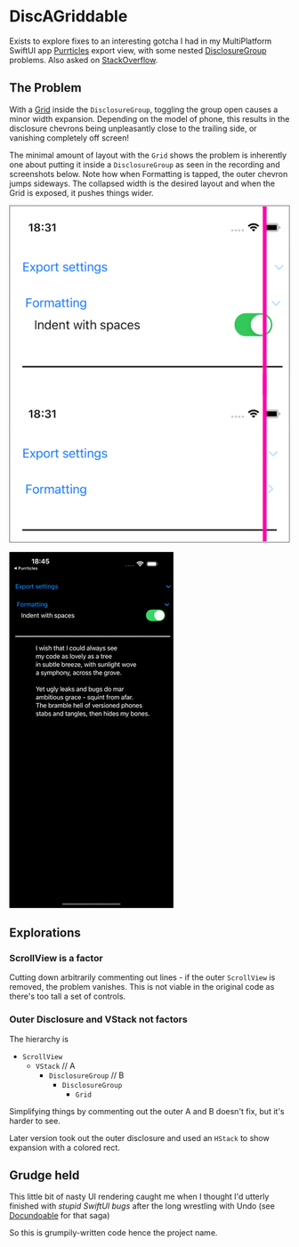 # DiscAGriddable

Exists to explore fixes to an interesting gotcha I had in my MultiPlatform SwiftUI app [Purrticles][p1] export view, with some nested [DisclosureGroup][a1] problems. Also asked on [StackOverflow][so1].

## The Problem
With a [Grid][a2] inside the `DisclosureGroup`, toggling the group open causes a minor width expansion. Depending on the model of phone, this results in the disclosure chevrons being unpleasantly close to the trailing side, or vanishing completely off screen!

The minimal amount of layout with the `Grid` shows the problem is inherently one about putting it inside a `DisclosureGroup` as seen in the recording and screenshots below. Note how when Formatting is tapped, the outer chevron jumps sideways. The collapsed width is the desired layout and when the Grid is exposed, it pushes things wider.

![Two partial screenshots aligned vertically, with a pink line showing how controls moved sideways when the Formatting group expanded](TwistingBug.png "Two screenshots with alignment to show expansion")

![Gif showing the width changing when Formatting tapped](TwistingBug.gif "Recording of tapping ")

## Explorations

### ScrollView is a factor
Cutting down arbitrarily commenting out lines - if the outer `ScrollView` is removed, the problem vanishes. This is not viable in the original code as there's too tall a set of controls.

### Outer Disclosure and VStack not factors
The hierarchy is 
- `ScrollView`
  - `VStack`  // A
    - `DisclosureGroup`  // B
      - `DisclosureGroup`
        - `Grid`

Simplifying things by commenting out the outer A and B doesn't fix, but it's harder to see.

Later version took out the outer disclosure and used an `HStack` to show expansion with a colored rect.

## Grudge held
This little bit of nasty UI rendering caught me when I thought I'd utterly finished with _stupid SwiftUI bugs_ after the long wrestling with Undo (see [Docundoable](../Docundoable/README.md) for that saga)

So this is grumpily-written code hence the project name.

[p1]: https://www.touchgram.com/purrticles
[a1]: https://developer.apple.com/documentation/swiftui/disclosuregroup
[a2]: https://developer.apple.com/documentation/swiftui/grid
[so1]: https://stackoverflow.com/questions/79441312/a-grid-inside-a-disclosuregroup-inside-a-scrollview-causes-unwanted-expansion